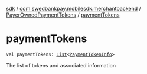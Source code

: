 [sdk](../../index.md) / [com.swedbankpay.mobilesdk.merchantbackend](../index.md) / [PayerOwnedPaymentTokens](index.md) / [paymentTokens](./payment-tokens.md)

# paymentTokens

`val paymentTokens: `[`List`](https://kotlinlang.org/api/latest/jvm/stdlib/kotlin.collections/-list/index.html)`<`[`PaymentTokenInfo`](../-payment-token-info/index.md)`>`

The list of tokens and associated information

